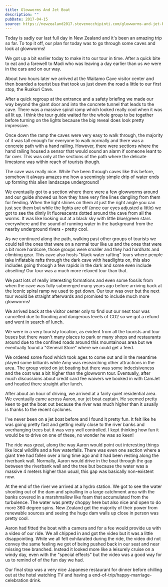 ```yaml
---
title: Glowworms And Jet Boat
description: ""
pubDate: 2017-04-15
source: https://newzealand2017.stevenocchipinti.com/glowworms-and-jet-boat/
---
```


Today is sadly our last full day in New Zealand and it's been an amazing trip so
far. To top it off, our plan for today was to go through some caves and look at
glowworms!

We got up a bit earlier today to make it to our tour in time. After a quick bite
to eat and a farewell to Madi who was leaving a day earlier than us we were in
the cars and on our way.

About two hours later we arrived at the Waitamo Cave visitor center and then
boarded a tourist bus that took us just down the road a little to our first
stop, the Ruakuri Cave.

After a quick regroup at the entrance and a safety briefing we made our way
beyond the giant door and into the concrete tunnel that leads to the cave. There
was a massive spiral ramp which looked really cool when it was all lit up.
I think the tour guide waited for the whole group to be together before turning
on the lights because the big reveal does look pretty impressive.

Once down the ramp the caves were very easy to walk through, the majority of it
was tall enough for everyone to walk normally and there was a concrete path with
a hand railing. However, there were sections where the hand railing housed a
sensor that would sound an alarm if someone leant to far over. This was only at
the sections of the path where the delicate limestone was within reach of
tourists though.

The cave was really nice. While I've been through caves like this before,
somehow it always amazes me how a seemingly simple drip of water ends up forming
this alien landscape underground!

We eventually got to a section where there were a few glowworms around and our
guide showed us how they have very fine lines dangling from them for feeding.
When the light shines on them at just the right angle you can just see them but
while the lights are off (once our eyes adjusted a little) we got to see the
dimly lit fluorescents dotted around the cave from all the worms. It was like
looking out at a black sky with little blue/green stars everywhere and the sound
of running water in the background from the nearby underground rivers - pretty
cool.

As we continued along the path, walking past other groups of tourists we could
tell the ones that were on a normal tour like us and the ones that were a bit
more hardcore, those groups were smaller and they had hardhats and climbing
gear. This cave also hosts "black water rafting" tours where people take
inflatable rafts through the dark cave with headlights on, this also includes
going through a few rapids in the dark and some even include abseiling! Our tour
was a much more relaxed tour than that.

We past lots of really interesting formations and even some fossils from when
the cave was fully submerged many years ago before arriving back at the iconic
spiral ramp we used to get down. Our tour was over but the next tour would be
straight afterwards and promised to include much more glowworms!

We arrived back at the visitor center only to find out our next tour was
cancelled due to flooding and dangerous levels of CO2 so we got a refund and
went in search of lunch.

We were in a very touristy location, as evident from all the tourists and tour
buses but there wasn't many places to park or many shops and restaurants around
due to the confined roads around this mountainous area but we eventually found a
"General Store" where we could get a feed.

We ordered some food which took ages to come out and in the meantime played some
billiards while Amy was researching other attractions in the area. The group
voted on jet boating but there was some indecisiveness and the cost was a bit
higher than the glowworm tour. Eventually, after much discussions about credit
card fee waivers we booked in with CamJet and headed there straight after lunch.

After about an hour of driving, we arrived at a fairly quiet residential area.
We eventually came across Aaron, our jet boat captain. He seemed pretty keen to
get the boat out because the river was much higher than it usually is thanks to
the recent cyclones.

I've never been on a jet boat before and I found it pretty fun. It felt like he
was going pretty fast and getting really close to the river banks and
overhanging trees but it was very well controlled. I kept thinking how fun it
would be to drive on one of these, no wonder he was so keen!

The ride was great, along the way Aaron would point out interesting things like
local wildlife and a few waterfalls. There was even one section where a giant
tree had fallen over a long time ago and it had been resting along the riverbank
wall. Normally, Aaron would drive in the boat through the gap between the
riverbank wall and the tree but because the water was a massive 4 meters higher
than usual, this gap was basically non-existent now.

At the end of the river we arrived at a hydro station. We got to see the water
shooting out of the dam and spiralling in a large catchment area with the banks
covered in a marshmallow like foam that accumulated from the turbulence. The
water was pretty choppy here but also nice and open to do more 360 degree spins.
New Zealand get the majority of their power from renewable sources and seeing
the huge dam walls up close in person was pretty cool.

Aaron had fitted the boat with a camera and for a fee would provide us with a
video of our ride. We all chipped in and got the video but it was a little
disappointing. While we all felt exhilarated during the ride, the video did not
convey the same feeling we got of being pushed back in our seat and near missing
tree branched. Instead it looked more like a leisurely cruise on a windy day,
even with the "special effects" but the video was a good way for us to remind of
of the fun day we had.

Our final stop was a very nice Japanese restaurant for dinner before chilling
out at the hotel watching TV and having a end-of-trip/happy-marriage-celebration
drink.
